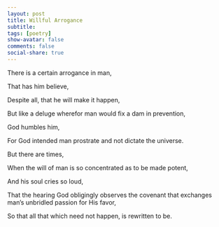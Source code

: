 ```yaml
---
layout: post
title: Willful Arrogance
subtitle: 
tags: [poetry]
show-avatar: false
comments: false
social-share: true
---
```


There is a certain arrogance in man,

That has him believe,

Despite all, that he will make it happen,

But like a deluge wherefor man would fix a dam in prevention,

God humbles him,

For God intended man prostrate and not dictate the universe.

But there are times,

When the will of man is so concentrated as to be made potent,

And his soul cries so loud,

That the hearing God obligingly observes the covenant that exchanges man’s unbridled passion for His favor,

So that all that which need not happen, is rewritten to be.